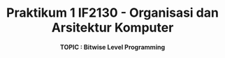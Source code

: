 <div align="center">
<h1>Praktikum 1 IF2130 - Organisasi dan Arsitektur Komputer</h1>
<b>TOPIC : Bitwise Level Programming </b>
</div> 